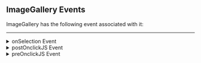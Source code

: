                               

ImageGallery Events
-------------------

ImageGallery has the following event associated with it:

* * *


<details close markdown="block"><summary>onSelection Event</summary>

* * *

An event callback that is invoked by the platform when an Image is selected in ImageGallery.

### Syntax

```

onSelection
```

### Read/Write

Read + Write

### Example

```

//The below function is the callback for onSelection event
function onSelCallBck(imgGal)
{
	alert("onSelection call back triggered");
}

//Defining the properties for ImageGallery with onSelection:onSelCallBck
var imgGalBasic = { id: "imgGallery",
	isVisible: true, 
	skin: "gradroundfocusbtn",
	focusSkin: "gradroundfocusbtn",
	imageWhileDownloading: "ApplicationIcon.png",
	imageWhenFailed: "AppIcon.png",
	selectedIndex:3, 
	spaceBetweenImages: 50,
	**onSelection:onSelCallBck**}

var imgGalLayout = {containerWeight:100}

var imgGalPSP = {itemsPerRow:3};

//Creating the ImageGallery.
var imgGallery = new voltmx.ui.ImageGallery2(imgGalBasic,imgGalLayout,imgGalPSP);
```

### Platform Availability

Available in the IDE.

Available on all platforms.

* * *

</details>
<details close markdown="block"><summary>postOnclickJS Event</summary>

* * *

This event allows the developer to execute custom javascript function after the _onClick_ callback of the ImageGallery is invoked. This is applicable only for Mobile Web channel.The function must exist in a javascript file under project>module>js folder.

### Syntax

```

postOnclickJS
```

### Read/Write

Read + Write

### Remarks

In for the events preOnclickJS and postOnclickJS you cannot access application model or APIs, as these functions are executed in browser whereas the remaining JavaScript modules are executed in server. For these events you can access browser objects ]( window, document etc..) to change UI or perform some validation before server event. If the event preOnclickJS returns true, only then the request is sent to server for subsequent action. You have to specify the modules to be loaded in browser using import JavaScript tab, only then these files get included in.md script tag otherwise you will not be able to access the objects defined in those modules.

### Example

```

//The below function is the callback for postOnclickJS event.
function postOnclickCallBck(imgGal)
{
	alert("PostOnclick call back triggered");
}

//Defining the properties for ImageGallery with postOnclickJS:postOnclickCallBck
var imgGalBasic = { id: "imgGallery",
	isVisible: true,skin: "gradroundfocusbtn",
	focusSkin: "gradroundfocusbtn",
	imageWhileDownloading: "ApplicationIcon.png",
	imageWhenFailed: "AppIcon.png",
	selectedIndex:3, 
	spaceBetweenImages: 50}

var imgGalLayout = {containerWeight:100}

var imgGalPSP = {itemsPerRow:3, **postOnclickJS:postOnclickCallBck**};
	
//Creating the ImageGallery.
var imgGallery = new voltmx.ui.ImageGallery2(imgGalBasic,imgGalLayout,imgGalPSP);
```

### Platform Availability

Available in the IDE.

Available on Server side Mobile Web (Advanced) platform only.

* * *

</details>
<details close markdown="block"><summary>preOnclickJS Event</summary>

* * *

This event allows the developer to execute custom javascript function when the ImageGallery is invoked. This is applicable only for Mobile Web channel. The function must exist in a javascript file under project>module>js folder.

### Syntax

```

preOnclickJS
```

### Read/Write

Read + Write

### Remarks

In for the events preOnclickJS and postOnclickJS you cannot access application model or APIs, as these functions are executed in browser whereas the remaining JavaScript modules are executed in server. For these events you can access browser objects ]( window, document etc..) to change UI or perform some validation before server event. If the event preOnclickJS returns true, only then the request is sent to server for subsequent action. You have to specify the modules to be loaded in browser using import JavaScript tab, only then these files get included in.md script tag otherwise you will not be able to access the objects defined in those modules.

### Example

```

//The below function is the callback for preOnclickJS event
function preOnclickCallBck(imgGal)
{
	alert("PreOnclick call back triggered");
}

//Defining the properties for ImageGallery with preOnclickJS:preOnclickCallBck
var imgGalBasic = { id: "imgGallery",
	isVisible: true, 
	skin: "gradroundfocusbtn",
	focusSkin: "gradroundfocusbtn",
	imageWhileDownloading: "ApplicationIcon.png",
	imageWhenFailed: "AppIcon.png",
	selectedIndex:3, 
	spaceBetweenImages: 50}

var imgGalLayout = {containerWeight:100}

var imgGalPSP = {itemsPerRow:3, **preOnclickJS:preOnclickCallBck**};

//Creating the ImageGallery.
var imgGallery = new voltmx.ui.ImageGallery2(imgGalBasic,imgGalLayout,imgGalPSP);
```

### Platform Availability

Available in the IDE.

Available on Server side Mobile Web (BJS and Advanced) platform only.

* * *

</details>